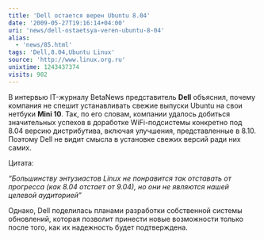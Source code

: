```yaml
---
title: 'Dell остается верен Ubuntu 8.04'
date: '2009-05-27T19:16:14+04:00'
uri: 'news/dell-ostaetsya-veren-ubuntu-8-04'
alias: 
  - 'news/85.html'
tags: 'Dell,8.04,Ubuntu Linux'
source: 'http://www.linux.org.ru'
unixtime: 1243437374
visits: 902
---
```

В интервью IT-журналу BetaNews представитель **Dell** объяснил, почему компания не спешит устанавливать свежие выпуски Ubuntu на свои нетбуки **Mini 10**. Так, по его словам, компании удалось добиться значительных успехов в доработке WiFi-подсистемы конкретно под 8.04 версию дистрибутива, включая улучшения, представленные в 8.10. Поэтому Dell не видит смысла в установке свежих версий ради них самих.

Цитата:

*“Большинству энтузиастов Linux не понравится так отставать от прогресса (как 8.04 отстает от 9.04), но они не являются нашей целевой аудиторией”*

Однако, Dell поделилась планами разработки собственной системы обновлений, которая позволит принести новые возможности только после того, как их надежность будет подтверждена.
